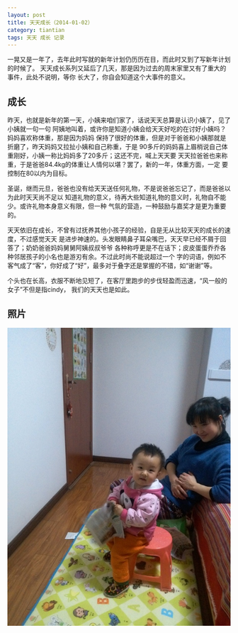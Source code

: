 ```yaml
---
layout: post
title: 天天成长（2014-01-02）
category: tiantian
tags: 天天 成长 记录
---
```


一晃又是一年了，去年此时写就的新年计划仍历历在目，而此时又到了写新年计划的时候了。
天天成长系列又延后了几天，那是因为过去的周末家里又有了重大的事件，此处不说明，等你
长大了，你自会知道这个大事件的意义。

## 成长

昨天，也就是新年的第一天，小姨来咱们家了，话说天天总算是认识小姨了，见了小姨就一句一句
阿姨地叫着，或许你是知道小姨会给天天好吃的在讨好小姨吗？妈妈喜欢称体重，那是因为妈妈
保持了很好的体重，但是对于爸爸和小姨那就是折磨了，昨天妈妈又拉扯小姨和自己称重，于是
90多斤的妈妈喜上眉梢说自己体重刚好，小姨一称比妈妈多了20多斤；这还不完，喊上天天要
天天拉爸爸也来称重，于是爸爸84.4kg的体重让人情何以堪？罢了，新的一年，体重方面，一定
要控制在80以内为目标。

圣诞，继而元旦，爸爸也没有给天天送任何礼物，不是说爸爸忘记了，而是爸爸以为此时天天尚不足以
知道礼物的意义，待再大些知道礼物的意义时，礼物自不能少。或许礼物本身意义有限，但一种
气氛的营造，一种鼓励与嘉奖才是更为重要的。

天天依旧在成长，不曾有过抚养其他小孩子的经验，自是无从比较天天的成长的速度，不过感觉天天
是进步神速的。头发眼睛鼻子耳朵嘴巴，天天早已经不屑于回答了；奶奶爸爸妈妈舅舅阿姨叔叔爷爷
各种称呼更是不在话下；皮皮蛋蛋乔乔各种邻居孩子的小名也是游刃有余。不过此时尚不能说超过一个
字的词语，例如不客气成了“客”，你好成了“好”，最多对于叠字还是掌握的不错，如“谢谢”等。

个头也在长高，衣服不断地见短了，在客厅里跑步的步伐轻盈而迅速，“风一般的女子”不但是指cindy，
我们的天天也是如此。

## 照片

![tiantian20140102](/assets/images/tiantian20140102.jpg)
